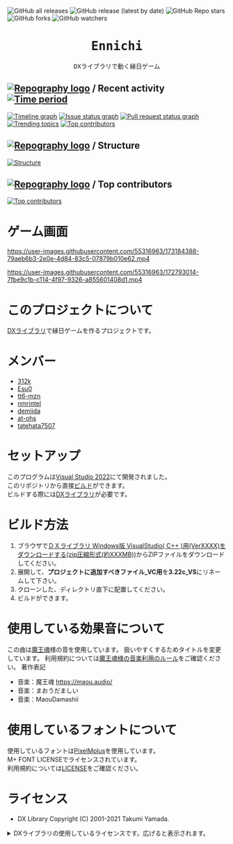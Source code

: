 ![GitHub all releases](https://img.shields.io/github/downloads/Ennichi/Ennichi/total?label=%E3%83%80%E3%82%A6%E3%83%B3%E3%83%AD%E3%83%BC%E3%83%89%E6%95%B0&style=for-the-badge)
![GitHub release (latest by date)](https://img.shields.io/github/v/release/Ennichi/Ennichi?style=for-the-badge)
![GitHub Repo stars](https://img.shields.io/github/stars/Ennichi/Ennichi?style=for-the-badge)
![GitHub forks](https://img.shields.io/github/forks/Ennichi/Ennichi?style=for-the-badge)
![GitHub watchers](https://img.shields.io/github/watchers/Ennichi/Ennichi?style=for-the-badge)

<div align="center">
<samp>

# Ennichi

DXライブラリで動く縁日ゲーム

</samp>
</div>


## [![Repography logo](https://images.repography.com/logo.svg)](https://repography.com) / Recent activity [![Time period](https://images.repography.com/30687920/Ennichi/Ennichi/recent-activity/56d4539a21942bfa7c6dd745ebd91c51_badge.svg)](https://repography.com)
[![Timeline graph](https://images.repography.com/30687920/Ennichi/Ennichi/recent-activity/56d4539a21942bfa7c6dd745ebd91c51_timeline.svg)](https://github.com/Ennichi/Ennichi/commits)
[![Issue status graph](https://images.repography.com/30687920/Ennichi/Ennichi/recent-activity/56d4539a21942bfa7c6dd745ebd91c51_issues.svg)](https://github.com/Ennichi/Ennichi/issues)
[![Pull request status graph](https://images.repography.com/30687920/Ennichi/Ennichi/recent-activity/56d4539a21942bfa7c6dd745ebd91c51_prs.svg)](https://github.com/Ennichi/Ennichi/pulls)
[![Trending topics](https://images.repography.com/30687920/Ennichi/Ennichi/recent-activity/56d4539a21942bfa7c6dd745ebd91c51_words.svg)](https://github.com/Ennichi/Ennichi/commits)
[![Top contributors](https://images.repography.com/30687920/Ennichi/Ennichi/recent-activity/56d4539a21942bfa7c6dd745ebd91c51_users.svg)](https://github.com/Ennichi/Ennichi/graphs/contributors)


## [![Repography logo](https://images.repography.com/logo.svg)](https://repography.com) / Structure
[![Structure](https://images.repography.com/30687920/Ennichi/Ennichi/structure/7f8e5eb99ee7edcc60e4c78770564c27_table.svg)](https://github.com/Ennichi/Ennichi)


## [![Repography logo](https://images.repography.com/logo.svg)](https://repography.com) / Top contributors
[![Top contributors](https://images.repography.com/30687920/Ennichi/Ennichi/top-contributors/56d4539a21942bfa7c6dd745ebd91c51_table.svg)](https://github.com/Ennichi/Ennichi/graphs/contributors)


# ゲーム画面

https://user-images.githubusercontent.com/55316963/173184388-79aeb6b3-2e0e-4d84-83c5-07879b010e62.mp4

https://user-images.githubusercontent.com/55316963/172793014-7fbe9c1b-c114-4f97-9326-a855601408d1.mp4

# このプロジェクトについて
[DXライブラリ](https://dxlib.xsrv.jp/)で縁日ゲームを作るプロジェクトです。

# メンバー
- [312k](https://github.com/312k)
- [Esu0](https://github.com/Esu0)
- [tt6-mzn](https://github.com/tt6-mzn)
- [nmrintel](https://github.com/nmrintel)
- [demiida](https://github.com/demiida)
- [at-ohs](https://github.com/at-ohs)
- [tatehata7507](https://github.com/tatehata7507)

# セットアップ
このプログラムは[Visual Studio 2022](https://visualstudio.microsoft.com/ja/)にて開発されました。<br>
このリポジトリから直接[ビルド](https://docs.microsoft.com/ja-jp/visualstudio/ide/compiling-and-building-in-visual-studio?view=vs-2022)ができます。  
ビルドする際には[DXライブラリ](https://dxlib.xsrv.jp/)が必要です。  

# ビルド方法
1. ブラウザで[ＤＸライブラリ Windows版 VisualStudio( C++ )用(VerXXXX)をダウンロードする(zip圧縮形式(約XXXMB))](https://dxlib.xsrv.jp/dxdload.html)からZIPファイルをダウンロードしてください。
2. 展開して、**プロジェクトに追加すべきファイル_VC用**を**3.22c_VS**にリネームして下さい。
3. クローンした、ディレクトリ直下に配置してください。
4. ビルドができます。

# 使用している効果音について
この曲は[魔王魂](https://maou.audio/)様の音を使用しています。
扱いやすくするためタイトルを変更しています。
利用規約については[魔王魂様の音楽利用のルール](https://maou.audio/rule/)をご確認ください。
著作表記
- 音楽：魔王魂 https://maou.audio/
- 音楽：まおうだましい
- 音楽：MaouDamashii

# 使用しているフォントについて
使用しているフォントは[PixelMplus](https://itouhiro.hatenablog.com/entry/20130602/font)を使用しています。  
M+ FONT LICENSEでライセンスされています。  
利用規約については[LICENSE](https://itouhiro.hatenablog.com/entry/20130602/font)をご確認ください。

# ライセンス
- DX Library Copyright (C) 2001-2021 Takumi Yamada.  

<details>
<summary>DXライブラリの使用しているライセンスです。広げると表示されます。</summary>

libjpeg Copyright (C) 1991-2013, Thomas G. Lane, Guido Vollbeding.
   this software is based in part on the work of the Independent JPEG Group


   libpng Copyright (C) 2004, 2006-2012 Glenn Randers-Pehrson.
   zlib Copyright (C) 1995-2012 Jean-loup Gailly and Mark Adler.


   libtiff Copyright (c) 1988-1997 Sam Leffler
   libtiff Copyright (c) 1991-1997 Silicon Graphics, Inc.

   Permission to use, copy, modify, distribute, and sell this software and
   its documentation for any purpose is hereby granted without fee, provided
   that (i) the above copyright notices and this permission notice appear in
   all copies of the software and related documentation, and (ii) the names of
   Sam Leffler and Silicon Graphics may not be used in any advertising or
   publicity relating to the software without the specific, prior written
   permission of Sam Leffler and Silicon Graphics.

   THE SOFTWARE IS PROVIDED "AS-IS" AND WITHOUT WARRANTY OF ANY KIND,
   EXPRESS, IMPLIED OR OTHERWISE, INCLUDING WITHOUT LIMITATION, ANY
   WARRANTY OF MERCHANTABILITY OR FITNESS FOR A PARTICULAR PURPOSE.

   IN NO EVENT SHALL SAM LEFFLER OR SILICON GRAPHICS BE LIABLE FOR
   ANY SPECIAL, INCIDENTAL, INDIRECT OR CONSEQUENTIAL DAMAGES OF ANY KIND,
   OR ANY DAMAGES WHATSOEVER RESULTING FROM LOSS OF USE, DATA OR PROFITS,
   WHETHER OR NOT ADVISED OF THE POSSIBILITY OF DAMAGE, AND ON ANY THEORY OF
   LIABILITY, ARISING OUT OF OR IN CONNECTION WITH THE USE OR PERFORMANCE
   OF THIS SOFTWARE.


   libogg Copyright (C) 2002-2009 Xiph.org Foundation

   Redistribution and use in source and binary forms, with or without
   modification, are permitted provided that the following conditions
   are met:

   - Redistributions of source code must retain the above copyright
   notice, this list of conditions and the following disclaimer.

   - Redistributions in binary form must reproduce the above copyright
   notice, this list of conditions and the following disclaimer in the
   documentation and/or other materials provided with the distribution.

   - Neither the name of the Xiph.org Foundation nor the names of its
   contributors may be used to endorse or promote products derived from
   this software without specific prior written permission.

   THIS SOFTWARE IS PROVIDED BY THE COPYRIGHT HOLDERS AND CONTRIBUTORS
   ``AS IS'' AND ANY EXPRESS OR IMPLIED WARRANTIES, INCLUDING, BUT NOT
   LIMITED TO, THE IMPLIED WARRANTIES OF MERCHANTABILITY AND FITNESS FOR
   A PARTICULAR PURPOSE ARE DISCLAIMED. IN NO EVENT SHALL THE FOUNDATION
   OR CONTRIBUTORS BE LIABLE FOR ANY DIRECT, INDIRECT, INCIDENTAL,
   SPECIAL, EXEMPLARY, OR CONSEQUENTIAL DAMAGES (INCLUDING, BUT NOT
   LIMITED TO, PROCUREMENT OF SUBSTITUTE GOODS OR SERVICES; LOSS OF USE,
   DATA, OR PROFITS; OR BUSINESS INTERRUPTION) HOWEVER CAUSED AND ON ANY
   THEORY OF LIABILITY, WHETHER IN CONTRACT, STRICT LIABILITY, OR TORT
   (INCLUDING NEGLIGENCE OR OTHERWISE) ARISING IN ANY WAY OUT OF THE USE
   OF THIS SOFTWARE, EVEN IF ADVISED OF THE POSSIBILITY OF SUCH DAMAGE.


   Opus audio codec
   Copyright 2001-2011 Xiph.Org, Skype Limited, Octasic,
    Jean-Marc Valin, Timothy B. Terriberry,
    CSIRO, Gregory Maxwell, Mark Borgerding,
    Erik de Castro Lopo

   Redistribution and use in source and binary forms, with or without
   modification, are permitted provided that the following conditions
   are met:

   - Redistributions of source code must retain the above copyright
   notice, this list of conditions and the following disclaimer.

   - Redistributions in binary form must reproduce the above copyright
   notice, this list of conditions and the following disclaimer in the
   documentation and/or other materials provided with the distribution.

   - Neither the name of Internet Society, IETF or IETF Trust, nor the
   names of specific contributors, may be used to endorse or promote
   products derived from this software without specific prior written
   permission.

   THIS SOFTWARE IS PROVIDED BY THE COPYRIGHT HOLDERS AND CONTRIBUTORS
   ``AS IS'' AND ANY EXPRESS OR IMPLIED WARRANTIES, INCLUDING, BUT NOT
   LIMITED TO, THE IMPLIED WARRANTIES OF MERCHANTABILITY AND FITNESS FOR
   A PARTICULAR PURPOSE ARE DISCLAIMED. IN NO EVENT SHALL THE COPYRIGHT OWNER
   OR CONTRIBUTORS BE LIABLE FOR ANY DIRECT, INDIRECT, INCIDENTAL, SPECIAL,
   EXEMPLARY, OR CONSEQUENTIAL DAMAGES (INCLUDING, BUT NOT LIMITED TO,
   PROCUREMENT OF SUBSTITUTE GOODS OR SERVICES; LOSS OF USE, DATA, OR
   PROFITS; OR BUSINESS INTERRUPTION) HOWEVER CAUSED AND ON ANY THEORY OF
   LIABILITY, WHETHER IN CONTRACT, STRICT LIABILITY, OR TORT (INCLUDING
   NEGLIGENCE OR OTHERWISE) ARISING IN ANY WAY OUT OF THE USE OF THIS
   SOFTWARE, EVEN IF ADVISED OF THE POSSIBILITY OF SUCH DAMAGE.


   Opusfile
   Copyright (c) 1994-2013 Xiph.Org Foundation and contributors

   Redistribution and use in source and binary forms, with or without
   modification, are permitted provided that the following conditions
   are met:

   - Redistributions of source code must retain the above copyright
   notice, this list of conditions and the following disclaimer.

   - Redistributions in binary form must reproduce the above copyright
   notice, this list of conditions and the following disclaimer in the
   documentation and/or other materials provided with the distribution.

   - Neither the name of the Xiph.Org Foundation nor the names of its
   contributors may be used to endorse or promote products derived from
   this software without specific prior written permission.

   THIS SOFTWARE IS PROVIDED BY THE COPYRIGHT HOLDERS AND CONTRIBUTORS
   ``AS IS'' AND ANY EXPRESS OR IMPLIED WARRANTIES, INCLUDING, BUT NOT
   LIMITED TO, THE IMPLIED WARRANTIES OF MERCHANTABILITY AND FITNESS FOR
   A PARTICULAR PURPOSE ARE DISCLAIMED. IN NO EVENT SHALL THE FOUNDATION
   OR CONTRIBUTORS BE LIABLE FOR ANY DIRECT, INDIRECT, INCIDENTAL,
   SPECIAL, EXEMPLARY, OR CONSEQUENTIAL DAMAGES (INCLUDING, BUT NOT
   LIMITED TO, PROCUREMENT OF SUBSTITUTE GOODS OR SERVICES; LOSS OF USE,
   DATA, OR PROFITS; OR BUSINESS INTERRUPTION) HOWEVER CAUSED AND ON ANY
   THEORY OF LIABILITY, WHETHER IN CONTRACT, STRICT LIABILITY, OR TORT
   (INCLUDING NEGLIGENCE OR OTHERWISE) ARISING IN ANY WAY OUT OF THE USE
   OF THIS SOFTWARE, EVEN IF ADVISED OF THE POSSIBILITY OF SUCH DAMAGE.


   Mersenne Twister
   Copyright (C) 1997 - 2002, Makoto Matsumoto and Takuji Nishimura,
   All rights reserved.

   Redistribution and use in source and binary forms, with or without
   modification, are permitted provided that the following conditions
   are met:

   1. Redistributions of source code must retain the above copyright
   notice, this list of conditions and the following disclaimer.

   2. Redistributions in binary form must reproduce the above copyright
   notice, this list of conditions and the following disclaimer in the
   documentation and/or other materials provided with the distribution.

   3. The name of the author may not be used to endorse or promote products
   derived from this software without specific prior written permission.

   THIS SOFTWARE IS PROVIDED BY THE AUTHOR ``AS IS'' AND ANY EXPRESS OR
   IMPLIED WARRANTIES, INCLUDING, BUT NOT LIMITED TO, THE IMPLIED WARRANTIES
   OF MERCHANTABILITY AND FITNESS FOR A PARTICULAR PURPOSE ARE DISCLAIMED.
   IN NO EVENT SHALL THE AUTHOR BE LIABLE FOR ANY DIRECT, INDIRECT,
   INCIDENTAL, SPECIAL, EXEMPLARY, OR CONSEQUENTIAL DAMAGES (INCLUDING, BUT
   NOT LIMITED TO, PROCUREMENT OF SUBSTITUTE GOODS OR SERVICES; LOSS OF USE,
   DATA, OR PROFITS; OR BUSINESS INTERRUPTION) HOWEVER CAUSED AND ON ANY
   THEORY OF LIABILITY, WHETHER IN CONTRACT, STRICT LIABILITY, OR TORT
   (INCLUDING NEGLIGENCE OR OTHERWISE) ARISING IN ANY WAY OUT OF THE USE OF
   THIS SOFTWARE, EVEN IF ADVISED OF THE POSSIBILITY OF SUCH DAMAGE.


   Bullet Copyright (c) 2003-2006 Erwin Coumans.

</details>
